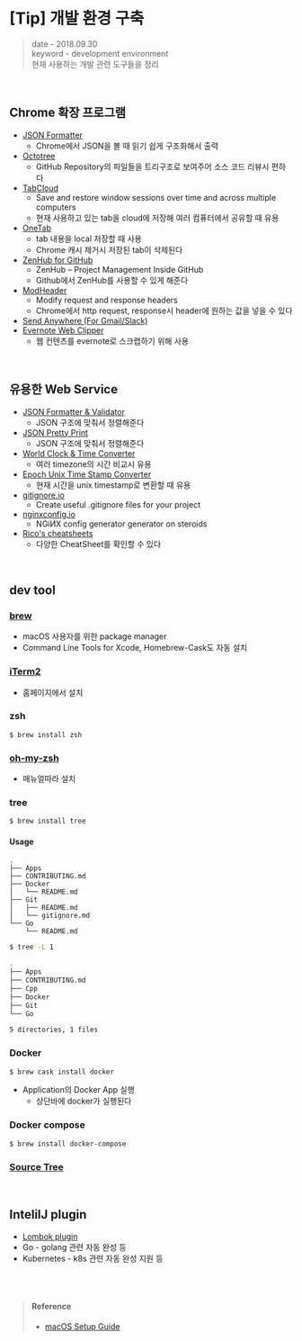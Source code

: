 # [Tip] 개발 환경 구축
> date - 2018.09.30  
> keyword - development environment  
> 현재 사용하는 개발 관련 도구들을 정리  

<br>

## Chrome 확장 프로그램
* [JSON Formatter](https://chrome.google.com/webstore/detail/json-formatter/bcjindcccaagfpapjjmafapmmgkkhgoa)
  * Chrome에서 JSON을 볼 때 읽기 쉽게 구조화해서 출력
* [Octotree](https://chrome.google.com/webstore/detail/octotree/bkhaagjahfmjljalopjnoealnfndnagc)
  * GitHub Repository의 파일들을 트리구조로 보여주어 소스 코드 리뷰시 편하다
* [TabCloud](https://chrome.google.com/webstore/detail/tabcloud/npecfdijgoblfcgagoijgmgejmcpnhof)
  * Save and restore window sessions over time and across multiple computers
  * 현재 사용하고 있는 tab을 cloud에 저장해 여러 컴퓨터에서 공유할 때 유용
* [OneTab](https://chrome.google.com/webstore/detail/onetab/chphlpgkkbolifaimnlloiipkdnihall)
  * tab 내용을 local 저장할 때 사용
  * Chrome 캐시 제거시 저장된 tab이 삭제된다
* [ZenHub for GitHub](https://chrome.google.com/webstore/detail/zenhub-for-github/ogcgkffhplmphkaahpmffcafajaocjbd)
  * ZenHub – Project Management Inside GitHub
  * Github에서 ZenHub를 사용할 수 있게 해준다
* [ModHeader](https://chrome.google.com/webstore/detail/modheader/idgpnmonknjnojddfkpgkljpfnnfcklj)
  * Modify request and response headers
  * Chrome에서 http request, response시 header에 원하는 값을 넣을 수 있다
* [Send Anywhere (For Gmail/Slack)](https://chrome.google.com/webstore/detail/send-anywhere-for-gmailsl/amjmjholfoknokffkiolahocokcaecnc)
* [Evernote Web Clipper](https://chrome.google.com/webstore/detail/evernote-web-clipper/pioclpoplcdbaefihamjohnefbikjilc)
  * 웹 컨텐츠를 evernote로 스크랩하기 위해 사용

<br>

## 유용한 Web Service
* [JSON Formatter & Validator](https://jsonformatter.curiousconcept.com/)
  * JSON 구조에 맞춰서 정렬해준다
* [JSON Pretty Print](http://jsonprettyprint.com/)
  * JSON 구조에 맞춰서 정렬해준다
* [World Clock & Time Converter](https://www.worldtimebuddy.com/)
  * 여러 timezone의 시간 비교시 유용
* [Epoch Unix Time Stamp Converter](https://www.unixtimestamp.com/)
  * 현재 시간을 unix timestamp로 변환할 때 유용
* [gitignore.io](https://www.gitignore.io/)
  * Create useful .gitignore files for your project
* [nginxconfig.io](https://nginxconfig.io/)
  * NGiИX config generator generator on steroids
* [Rico's cheatsheets](https://devhints.io/)
  * 다양한 CheatSheet를 확인할 수 있다


<br>

## dev tool

### [brew](https://brew.sh/)
* macOS 사용자를 위한 package manager
* Command Line Tools for Xcode, Homebrew-Cask도 자동 설치

### [iTerm2](https://www.iterm2.com/downloads.html)
* 홈페이지에서 설치

### zsh
```sh
$ brew install zsh
```

### [oh-my-zsh](https://github.com/robbyrussell/oh-my-zsh)
* 매뉴얼따라 설치

### tree
```sh
$ brew install tree
```

#### Usage
```
.
├── Apps
├── CONTRIBUTING.md
├── Docker
│   └── README.md
├── Git
│   ├── README.md
│   └── gitignore.md
└── Go
    └── README.md
```

```sh
$ tree -L 1

.
├── Apps
├── CONTRIBUTING.md
├── Cpp
├── Docker
├── Git
└── Go

5 directories, 1 files
```


### Docker
```sh
$ brew cask install docker
```
* Application의 Docker App 실행
  * 상단바에 docker가 실행된다

### Docker compose
```sh
$ brew install docker-compose
```

### [Source Tree](https://www.sourcetreeapp.com/)


<br>

## IntelilJ plugin
* [Lombok plugin](https://github.com/mplushnikov/lombok-intellij-plugin)
* Go - golang 관련 자동 완성 등
* Kubernetes - k8s 관련 자동 완성 지원 등


<br><br>

> #### Reference
> * [macOS Setup Guide](https://sourabhbajaj.com/mac-setup/)

